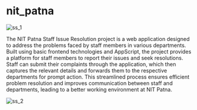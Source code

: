 # nit_patna

![ss_1](https://github.com/pushkarraj7/nit_patna/assets/86008182/f2bf5443-ee10-4081-9bfb-f5b9ed63d510)

The NIT Patna Staff Issue Resolution project is a web application designed to address the problems faced by staff members in various departments. Built using basic frontend technologies and AppScript, the project provides a platform for staff members to report their issues and seek resolutions. 
Staff can submit their complaints through the application, which then captures the relevant details and forwards them to the respective departments for prompt action. This streamlined process ensures efficient problem resolution and improves communication between staff and departments, leading to a better working environment at NIT Patna.

![ss_2](https://github.com/pushkarraj7/nit_patna/assets/86008182/486be9cc-05f5-4a31-aa23-aaa003c26633)
